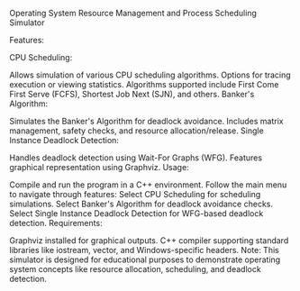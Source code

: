 Operating System Resource Management and Process Scheduling Simulator

Features:

CPU Scheduling:

Allows simulation of various CPU scheduling algorithms.
Options for tracing execution or viewing statistics.
Algorithms supported include First Come First Serve (FCFS), Shortest Job Next (SJN), and others.
Banker's Algorithm:

Simulates the Banker's Algorithm for deadlock avoidance.
Includes matrix management, safety checks, and resource allocation/release.
Single Instance Deadlock Detection:

Handles deadlock detection using Wait-For Graphs (WFG).
Features graphical representation using Graphviz.
Usage:

Compile and run the program in a C++ environment.
Follow the main menu to navigate through features:
Select CPU Scheduling for scheduling simulations.
Select Banker's Algorithm for deadlock avoidance checks.
Select Single Instance Deadlock Detection for WFG-based deadlock detection.
Requirements:

Graphviz installed for graphical outputs.
C++ compiler supporting standard libraries like iostream, vector, and Windows-specific headers.
Note: This simulator is designed for educational purposes to demonstrate operating system concepts like resource allocation, scheduling, and deadlock detection.

